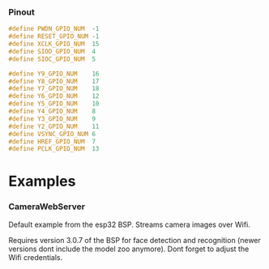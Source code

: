 ### Pinout
```cpp
#define PWDN_GPIO_NUM  -1
#define RESET_GPIO_NUM -1
#define XCLK_GPIO_NUM  15
#define SIOD_GPIO_NUM  4
#define SIOC_GPIO_NUM  5

#define Y9_GPIO_NUM    16
#define Y8_GPIO_NUM    17
#define Y7_GPIO_NUM    18
#define Y6_GPIO_NUM    12
#define Y5_GPIO_NUM    10
#define Y4_GPIO_NUM    8
#define Y3_GPIO_NUM    9
#define Y2_GPIO_NUM    11
#define VSYNC_GPIO_NUM 6
#define HREF_GPIO_NUM  7
#define PCLK_GPIO_NUM  13
```

# Examples
### CameraWebServer
Default example from the esp32 BSP. Streams camera images over Wifi.

Requires version 3.0.7 of the BSP for face detection and recognition (newer versions dont include the model zoo anymore). Dont forget to adjust the Wifi credentials.